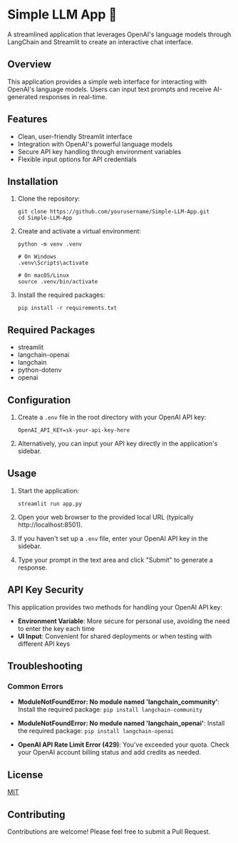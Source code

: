 # Simple LLM App 🤖

A streamlined application that leverages OpenAI's language models through LangChain and Streamlit to create an interactive chat interface.

## Overview

This application provides a simple web interface for interacting with OpenAI's language models. Users can input text prompts and receive AI-generated responses in real-time.

## Features

- Clean, user-friendly Streamlit interface
- Integration with OpenAI's powerful language models
- Secure API key handling through environment variables
- Flexible input options for API credentials

## Installation

1. Clone the repository:
   ```
   git clone https://github.com/yourusername/Simple-LLM-App.git
   cd Simple-LLM-App
   ```

2. Create and activate a virtual environment:
   ```
   python -m venv .venv
   
   # On Windows
   .venv\Scripts\activate
   
   # On macOS/Linux
   source .venv/bin/activate
   ```

3. Install the required packages:
   ```
   pip install -r requirements.txt
   ```

## Required Packages

- streamlit
- langchain-openai
- langchain
- python-dotenv
- openai

## Configuration

1. Create a `.env` file in the root directory with your OpenAI API key:
   ```
   OpenAI_API_KEY=sk-your-api-key-here
   ```

2. Alternatively, you can input your API key directly in the application's sidebar.

## Usage

1. Start the application:
   ```
   streamlit run app.py
   ```

2. Open your web browser to the provided local URL (typically http://localhost:8501).

3. If you haven't set up a `.env` file, enter your OpenAI API key in the sidebar.

4. Type your prompt in the text area and click "Submit" to generate a response.

## API Key Security

This application provides two methods for handling your OpenAI API key:

- **Environment Variable**: More secure for personal use, avoiding the need to enter the key each time
- **UI Input**: Convenient for shared deployments or when testing with different API keys

## Troubleshooting

### Common Errors

- **ModuleNotFoundError: No module named 'langchain_community'**: 
  Install the required package: `pip install langchain-community`

- **ModuleNotFoundError: No module named 'langchain_openai'**: 
  Install the required package: `pip install langchain-openai`

- **OpenAI API Rate Limit Error (429)**:
  You've exceeded your quota. Check your OpenAI account billing status and add credits as needed.

## License

[MIT](LICENSE)

## Contributing

Contributions are welcome! Please feel free to submit a Pull Request.
